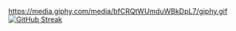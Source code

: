 <img/>https://media.giphy.com/media/bfCRQtWUmduWBkDpL7/giphy.gif<img/>
[![GitHub Streak](https://github-readme-streak-stats.herokuapp.com?user=scyberlife&theme=synthwave)](https://git.io/streak-stats)

